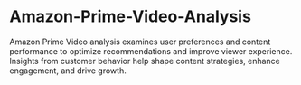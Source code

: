 # Amazon-Prime-Video-Analysis
Amazon Prime Video analysis examines user preferences and content performance to optimize recommendations and improve viewer experience. Insights from customer behavior help shape content strategies, enhance engagement, and drive growth.
